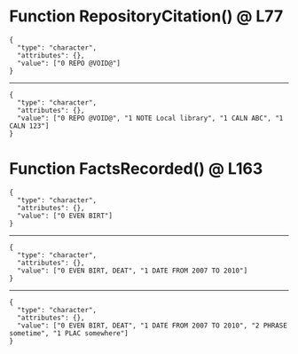 # Function RepositoryCitation() @ L77

    {
      "type": "character",
      "attributes": {},
      "value": ["0 REPO @VOID@"]
    }

---

    {
      "type": "character",
      "attributes": {},
      "value": ["0 REPO @VOID@", "1 NOTE Local library", "1 CALN ABC", "1 CALN 123"]
    }

# Function FactsRecorded() @ L163

    {
      "type": "character",
      "attributes": {},
      "value": ["0 EVEN BIRT"]
    }

---

    {
      "type": "character",
      "attributes": {},
      "value": ["0 EVEN BIRT, DEAT", "1 DATE FROM 2007 TO 2010"]
    }

---

    {
      "type": "character",
      "attributes": {},
      "value": ["0 EVEN BIRT, DEAT", "1 DATE FROM 2007 TO 2010", "2 PHRASE sometime", "1 PLAC somewhere"]
    }

